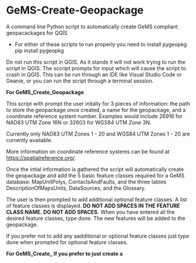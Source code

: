 # GeMS-Create-Geopackage
A command line Python script to automatically create GeMS compliant geopacackages for QGIS

* For either of these scripts to run properly you need to install pygeopkg
pip install pygeopkg

Do not run this script in QGIS. As it stands it will not work trying to run the script in QGIS. The sccript prompts for input which will cause the script 
to crash in QGIS. This can be run through an IDE like Visual Studio Code or Geanie, or you can run the script through a terminal session.

<b>For GeMS_Create_Geopackage</b>

This script with prompt the user initally for 3 pieces of information: the path to store the geopackage once created, a name for the geopackage, 
and a coordinate reference system number. Examples would include 26916 for NAD83 UTM Zone 16N or 32603 for WGS84 UTM Zone 3N.

Currently only NAD83 UTM Zones 1 - 20 and WGS84 UTM Zones 1 - 20 are currently available. 

More information on coordinate reference systems can be found at https://spatialreference.org/.

Once the intial information is gathered the script will automatically create the geopackage and add the 5 basic feature classes required for a 
GeMS database: MapUnitPolys, ContactsAndFaults, and the three tables DescriptionOfMapsUnits, DataSources, and the Glossary.

The user is then prompted to add additional optional feature classes. A list of feature classes is displayed. <b>DO NOT ADD SPACES IN THE FEATURE CLASS NAME. 
DO NOT ADD SPACES.</b> When you have entered all the desired feature classes, type done. The new features will be added to the geopackage. 

If you prefer not to add any aadditional or optional feature classes just type done when prompted for optional feature classes.

<b>For GeMS_Create_
If you prefer to just create a 
